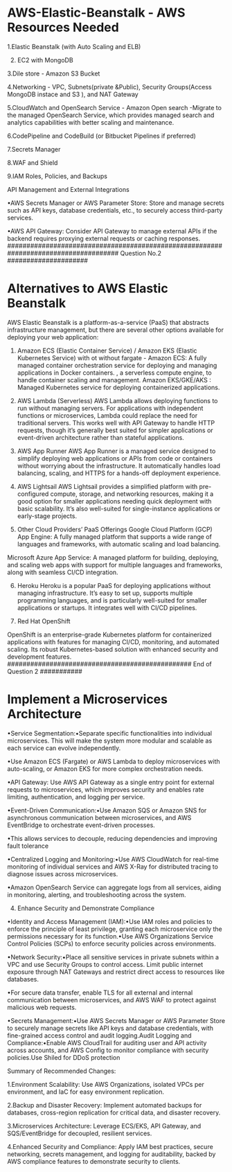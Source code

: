 # AWS-Elastic-Beanstalk -  AWS Resources Needed
1.Elastic Beanstalk (with Auto Scaling and ELB) 

2. EC2 with MongoDB
   
3.Dile store - Amazon S3 Bucket 

4.Networking - VPC, Subnets(private &Public), Security Groups(Access MongoDB instace and S3 ), and NAT Gateway

5.CloudWatch and OpenSearch Service - Amazon Open search -Migrate to the managed OpenSearch Service, which provides managed search and analytics capabilities with better scaling and maintenance.

6.CodePipeline and CodeBuild (or Bitbucket Pipelines if preferred)

7.Secrets Manager

8.WAF and Shield

9.IAM Roles, Policies, and Backups

API Management and External Integrations

•AWS Secrets Manager or AWS Parameter Store: Store and manage secrets such as API keys, database credentials, etc., to securely access third-party services.

•AWS API Gateway: Consider API Gateway to manage external APIs if the backend requires proxying external requests or caching responses.
##################################################################################### Question No.2 #####################

# Alternatives to AWS Elastic Beanstalk
AWS Elastic Beanstalk is a platform-as-a-service (PaaS) that abstracts infrastructure management, but there are several other options available for deploying your web application:

1. Amazon ECS (Elastic Container Service) / Amazon EKS (Elastic Kubernetes Service) with ot without fargate - 
  Amazon ECS: A fully managed container orchestration service for deploying and managing applications in Docker containers. , a serverless compute engine, to handle container scaling and management.
Amazon EKS/GKE/AKS : Managed Kubernetes service for deploying containerized applications. 

2. AWS Lambda (Serverless)
 AWS Lambda allows deploying functions to run without managing servers. For applications with independent functions or microservices, Lambda could replace the need for traditional servers. This works well with API Gateway to handle HTTP requests, though it’s generally best suited for simpler applications or event-driven architecture rather than stateful applications.
3. AWS App Runner
 AWS App Runner is a managed service designed to simplify deploying web applications or APIs from code or containers without worrying about the infrastructure. It automatically handles load balancing, scaling, and HTTPS for a hands-off deployment experience.

4. AWS Lightsail
 AWS Lightsail provides a simplified platform with pre-configured compute, storage, and networking resources, making it a good option for smaller applications needing quick deployment with basic scalability. It’s also well-suited for single-instance applications or early-stage projects.

5. Other Cloud Providers’ PaaS Offerings
Google Cloud Platform (GCP) App Engine: A fully managed platform that supports a wide range of languages and frameworks, with automatic scaling and load balancing.

Microsoft Azure App Service: A managed platform for building, deploying, and scaling web apps with support for multiple languages and frameworks, along with seamless CI/CD integration.

6. Heroku
 Heroku is a popular PaaS for deploying applications without managing infrastructure. It’s easy to set up, supports multiple programming languages, and is particularly well-suited for smaller applications or startups. It integrates well with CI/CD pipelines.

8. Red Hat OpenShift
   
OpenShift is an enterprise-grade Kubernetes platform for containerized applications with features for managing CI/CD, monitoring, and automated scaling. Its  robust Kubernetes-based solution with enhanced security and development features.
################################################ End of Question 2 ###########


# Implement a Microservices Architecture
•Service Segmentation:•Separate specific functionalities into individual microservices. This will make the system more modular and scalable as each service can evolve independently.

•Use Amazon ECS (Fargate) or AWS Lambda to deploy microservices with auto-scaling, or Amazon EKS for more complex orchestration needs.

•API Gateway: Use AWS API Gateway as a single entry point for external requests to microservices, which improves security and enables rate limiting, authentication, and logging per service.

•Event-Driven Communication:•Use Amazon SQS or Amazon SNS for asynchronous communication between microservices, and AWS EventBridge to orchestrate event-driven processes.

•This allows services to decouple, reducing dependencies and improving fault tolerance

•Centralized Logging and Monitoring:•Use AWS CloudWatch for real-time monitoring of individual services and AWS X-Ray for distributed tracing to diagnose issues across microservices.

•Amazon OpenSearch Service can aggregate logs from all services, aiding in monitoring, alerting, and troubleshooting across the system.

4. Enhance Security and Demonstrate Compliance
   
•Identity and Access Management (IAM):•Use IAM roles and policies to enforce the principle of least privilege, granting each microservice only the permissions necessary for its function.•Use AWS Organizations Service Control Policies (SCPs) to enforce security policies across environments.

•Network Security:•Place all sensitive services in private subnets within a VPC and use Security Groups to control access. Limit public internet exposure through NAT Gateways and restrict direct access to resources like databases.

•For secure data transfer, enable TLS for all external and internal communication between microservices, and AWS WAF to protect against malicious web requests.

•Secrets Management:•Use AWS Secrets Manager or AWS Parameter Store to securely manage secrets like API keys and database credentials, with fine-grained access control and audit logging.Audit Logging and Compliance:•Enable AWS CloudTrail for auditing user and API activity across accounts, and AWS Config to monitor compliance with security policies.Use Shiled for DDoS protection 


Summary of Recommended Changes:

1.Environment Scalability: Use AWS Organizations, isolated VPCs per environment, and IaC for easy environment replication.

2.Backup and Disaster Recovery: Implement automated backups for databases, cross-region replication for critical data, and disaster recovery.

3.Microservices Architecture: Leverage ECS/EKS, API Gateway, and SQS/EventBridge for decoupled, resilient services.

4.Enhanced Security and Compliance: Apply IAM best practices, secure networking, secrets management, and logging for auditability, backed by AWS compliance features to demonstrate security to clients.


